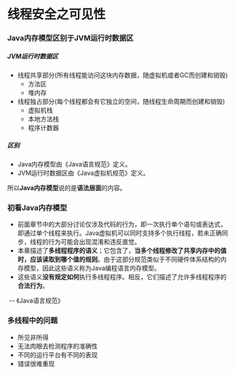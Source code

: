 # 线程安全之可见性



### Java内存模型区别于JVM运行时数据区

##### JVM运行时数据区

- 线程共享部分(所有线程能访问这块内存数据，随虚拟机或者GC而创建和销毁)
  - 方法区
  - 堆内存
- 线程独占部分(每个线程都会有它独立的空间，随线程生命周期而创建和销毁)
  - 虚拟机栈
  - 本地方法栈
  - 程序计数器



##### 区别

- Java内存模型由《Java语言规范》定义。
- JVM运行时数据区由《Java虚拟机规范》定义。



所以**Java内存模型**说的是**语法层面**的内容。



### 初看Java内存模型

- 前面章节中的大部分讨论仅涉及代码的行为，即一次执行单个语句或表达式，即通过单个线程来执行。Java虚拟机可以同时支持多个执行线程，若未正确同步，线程的行为可能会出现混淆和违反直觉。
- 本章描述了**多线程程序的语义**；它包含了，**当多个线程修改了共享内存中的值时，应该读取到哪个值的规则**。由于这部分规范类似于不同硬件体系结构的内存模型，因此这些语义称为Java编程语言内存模型。
- 这些语义**没有规定如何**执行多线程程序。相反，它们描述了允许多线程程序的**合法行为**。

​																																																						-- 《Java语言规范》

### 多线程中的问题

- 所见非所得
- 无法肉眼去检测程序的准确性
- 不同的运行平台有不同的表现
- 错误很难重现

